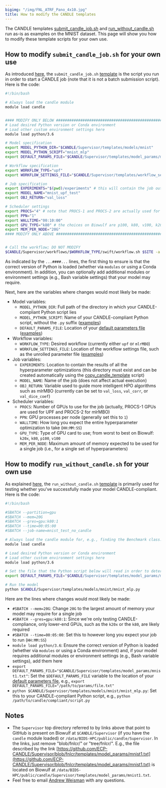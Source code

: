```yaml
---
bigimg: "/img/FNL_ATRF_Pano_4x10.jpg"
title: How to modify the CANDLE templates
---
```

The CANDLE templates [submit_candle_job.sh](https://github.com/ECP-CANDLE/Supervisor/blob/fnlcr/templates/submit_candle_job.sh) and [run_without_candle.sh](https://github.com/ECP-CANDLE/Supervisor/blob/fnlcr/templates/run_without_candle.sh) run as-is as examples on the MNIST dataset.  This page will show you how to modify these template scripts for your own use.

## How to modify `submit_candle_job.sh` for your own use

As introduced [here](https://cbiit.github.io/fnlcr-bids-hpc/documentation/candle/how_to_run_candle_on_biowulf), the `submit_candle_job.sh` [template](https://github.com/ECP-CANDLE/Supervisor/blob/fnlcr/templates/submit_candle_job.sh) is the script you run in order to start a CANDLE job (note that it is not a batch submission script).  Here is the code:

```bash
#!/bin/bash

# Always load the candle module
module load candle


#### MODIFY ONLY BELOW ####################################################################
# Load desired Python version or Conda environment
# Load other custom environment settings here
module load python/3.6

# Model specification
export MODEL_PYTHON_DIR="$CANDLE/Supervisor/templates/models/mnist"
export MODEL_PYTHON_SCRIPT="mnist_mlp"
export DEFAULT_PARAMS_FILE="$CANDLE/Supervisor/templates/model_params/mnist1.txt"

# Workflow specification
export WORKFLOW_TYPE="upf"
export WORKFLOW_SETTINGS_FILE="$CANDLE/Supervisor/templates/workflow_settings/upf3.txt"

# Job specification
export EXPERIMENTS="$(pwd)/experiments" # this will contain the job output; ensure this directory exists
export MODEL_NAME="mnist_upf_test"
export OBJ_RETURN="val_loss"

# Scheduler settings
export PROCS="4" # note that PROCS-1 and PROCS-2 are actually used for UPF and mlrMBO computations, respectively
export PPN="1"
export WALLTIME="00:10:00"
export GPU_TYPE="k80" # the choices on Biowulf are p100, k80, v100, k20x
export MEM_PER_NODE="20G"
#### MODIFY ONLY ABOVE ####################################################################


# Call the workflow; DO NOT MODIFY
$CANDLE/Supervisor/workflows/$WORKFLOW_TYPE/swift/workflow.sh $SITE -a $CANDLE/Supervisor/workflows/common/sh/cfg-sys-$SITE.sh $WORKFLOW_SETTINGS_FILE
```

As indicated by the `...####...` lines, the first thing to ensure is that the correct version of Python is loaded (whether via `modules` or using a Conda environment).  In addition, you can optionally add additional modules or environment settings (e.g., Bash variable settings) that your model may require.

Next, here are the variables where changes would most likely be made:

* Model variables:
  * `MODEL_PYTHON_DIR`: Full path of the directory in which your CANDLE-compliant Python script lies
  * `MODEL_PYTHON_SCRIPT`: Name of your CANDLE-compliant Python script, without the `.py` suffix ([examples](https://github.com/ECP-CANDLE/Supervisor/tree/fnlcr/templates/models))
  * `DEFAULT_PARAMS_FILE`: Location of your [default parameters file](https://cbiit.github.io/fnlcr-bids-hpc/documentation/candle/how_to_make_your_code_candle_compliant) ([examples](https://github.com/ECP-CANDLE/Supervisor/tree/fnlcr/templates/model_params))
* Workflow variables:
  * `WORKFLOW_TYPE`: Desired workflow (currently either `upf` or `mlrMBO`)
  * `WORKFLOW_SETTINGS_FILE`: Location of the workflow settings file, such as the unrolled parameter file ([examples](https://github.com/ECP-CANDLE/Supervisor/tree/fnlcr/templates/workflow_settings))
* Job variables:
  * `EXPERIMENTS`: Location to contain the results of all the hyperparameter optimizations (this directory must exist and can be created automatically using the [copy_candle_template](https://cbiit.github.io/fnlcr-bids-hpc/documentation/candle/how_to_run_candle_on_biowulf) script)
  * `MODEL_NAME`: Name of the job (does not affect actual execution)
  * `OBJ_RETURN`: Variable used to guide more intelligent HPO algorithms such as mlrMBO (currently can be set to `val_loss`, `val_corr`, or `val_dice_coef`)
* Scheduler variables:
  * `PROCS`: Number of GPUs to use for the job (actually, PROCS-1 GPUs are used for UPF and PROCS-2 for mlrMBO)
  * `PPN`: GPU processes per node (generally set this to `1`)
  * `WALLTIME`: How long you expect the entire hyperparameter optimization to take (`HH:MM:SS`)
  * `GPU_TYPE`: Type of GPU card to use; from worst to best on Biowulf: `k20x`, `k80`, `p100`, `v100`
  * `MEM_PER_NODE`: Maximum amount of memory expected to be used for a single job (i.e., for a single set of hyperparameters)

## How to modify `run_without_candle.sh` for your own use

As explained [here](https://cbiit.github.io/fnlcr-bids-hpc/documentation/candle/how_to_make_your_code_candle_compliant), the `run_without_candle.sh` [template](https://github.com/ECP-CANDLE/Supervisor/blob/fnlcr/templates/run_without_candle.sh) is primarily used for testing whether you've successfully made your model CANDLE-compliant.  Here is the code:

```bash
#!/bin/bash

#SBATCH --partition=gpu
#SBATCH --mem=20G
#SBATCH --gres=gpu:k80:1
#SBATCH --time=00:05:00
#SBATCH --job-name=mnist_test_no_candle

# Always load the candle module for, e.g., finding the Benchmark class... DO NOT MODIFY
module load candle

# Load desired Python version or Conda environment
# Load other custom environment settings here
module load python/3.6

# Set the file that the Python script below will read in order to determine the model parameters
export DEFAULT_PARAMS_FILE="$CANDLE/Supervisor/templates/model_params/mnist1.txt"

# Run the model
python $CANDLE/Supervisor/templates/models/mnist/mnist_mlp.py
```

Here are the lines where changes would most likely be made:

* `#SBATCH --mem=20G`: Change `20G` to the largest amount of memory your model may require for a single job
* `#SBATCH --gres=gpu:k80:1`: Since we're only testing CANDLE-compliance, only lower-end GPUs, such as the `k20x` or the `k80`, are likely required
* `#SBATCH --time=00:05:00`: Set this to however long you expect your job to run (`HH:MM:SS`)
* `module load python/3.6`: Ensure the correct version of Python is loaded (whether via `modules` or using a Conda environment) and, if your model requires additional modules or environment settings (e.g., Bash variable settings), add them here
* `export DEFAULT_PARAMS_FILE="$CANDLE/Supervisor/templates/model_params/mnist1.txt"`: Set the `$DEFAULT_PARAMS_FILE` variable to the location of your [default parameters file](https://cbiit.github.io/fnlcr-bids-hpc/documentation/candle/how_to_make_your_code_candle_compliant), e.g., `export DEFAULT_PARAMS_FILE="/path/to/params/file.txt"`
* `python $CANDLE/Supervisor/templates/models/mnist/mnist_mlp.py`: Set this to your CANDLE-compliant Python script, e.g., `python /path/to/candle/compliant/script.py`

## Notes

* The `Supervisor` top directory referred to by links above that point to GitHub is present on Biowulf at `$CANDLE/Supervisor` (if you have the `candle` module loaded) or `/data/BIDS-HPC/public/candle/Supervisor`. In the links, just remove "blob/fnlcr/" or "tree/fnlcr/".  E.g., the file described by the link [https://github.com/ECP-CANDLE/Supervisor/blob/fnlcr/templates/model_params/mnist1.txt](https://github.com/ECP-CANDLE/Supervisor/blob/fnlcr/templates/model_params/mnist1.txt) is located on Biowulf at `/data/BIDS-HPC/public/candle/Supervisor/templates/model_params/mnist1.txt`.
* Feel free to email [Andrew Weisman](mailto:andrew.weisman@nih.gov) with any questions.